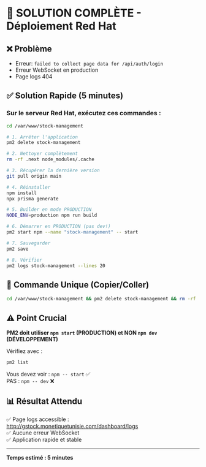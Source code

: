 # 🚀 SOLUTION COMPLÈTE - Déploiement Red Hat

## ❌ Problème
- Erreur: `failed to collect page data for /api/auth/login`
- Erreur WebSocket en production
- Page logs 404

## ✅ Solution Rapide (5 minutes)

### Sur le serveur Red Hat, exécutez ces commandes :

```bash
cd /var/www/stock-management

# 1. Arrêter l'application
pm2 delete stock-management

# 2. Nettoyer complètement
rm -rf .next node_modules/.cache

# 3. Récupérer la dernière version
git pull origin main

# 4. Réinstaller
npm install
npx prisma generate

# 5. Builder en mode PRODUCTION
NODE_ENV=production npm run build

# 6. Démarrer en PRODUCTION (pas dev!)
pm2 start npm --name "stock-management" -- start

# 7. Sauvegarder
pm2 save

# 8. Vérifier
pm2 logs stock-management --lines 20
```

## 🎯 Commande Unique (Copier/Coller)

```bash
cd /var/www/stock-management && pm2 delete stock-management && rm -rf .next node_modules/.cache && git pull origin main && npm install && npx prisma generate && NODE_ENV=production npm run build && pm2 start npm --name "stock-management" -- start && pm2 save && pm2 logs stock-management --lines 20
```

## ⚠️ Point Crucial

**PM2 doit utiliser `npm start` (PRODUCTION) et NON `npm dev` (DÉVELOPPEMENT)**

Vérifiez avec :
```bash
pm2 list
```

Vous devez voir : `npm -- start` ✅  
PAS : `npm -- dev` ❌

## 📊 Résultat Attendu

✅ Page logs accessible : http://gstock.monetiquetunisie.com/dashboard/logs  
✅ Aucune erreur WebSocket  
✅ Application rapide et stable  

---

**Temps estimé : 5 minutes**




